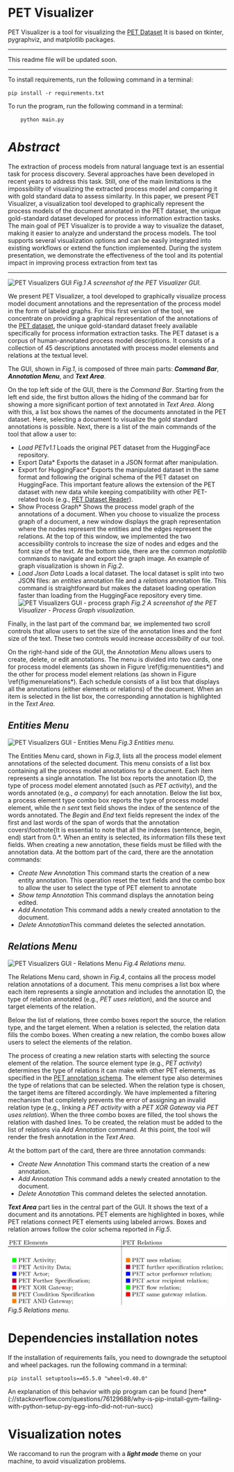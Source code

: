 PET Visualizer 
==============
PET Visualizer is a tool for visualizing the [PET Dataset](https://huggingface.co/datasets/patriziobellan/PET)
It is based on tkinter, pygraphviz, and matplotlib packages.

---

This readme file will be updated soon.

---
To install requirements, run the following command in a terminal:

    pip install -r requirements.txt

To run the program, run the following command in a terminal:

        python main.py

*Abstract*
========
The extraction of process models from natural language text is an essential task for process discovery. Several approaches have been developed in recent years to address this task. Still, one of the main limitations is the impossibility of visualizing the extracted process model and comparing it with gold standard data to assess similarity. 
In this paper, we present PET Visualizer, a visualization tool developed to graphically represent the process models of the document annotated in the PET dataset, the unique gold-standard dataset developed for process information extraction tasks.
The main goal of PET Visualizer is to provide a way to visualize the dataset, making it easier to analyze and understand the process models. 
The tool supports several visualization options and can be easily integrated into existing workflows or extend the function implemented. During the system presentation, we demonstrate the effectiveness of the tool and its potential impact in improving process extraction from text tas

---
![PET Visualizers GUI](figures/PETVisualizerscreenshot1.jpg)
*Fig.1 A screenshot of the PET Visualizer GUI.*

We present PET Visualizer, a tool developed to graphically visualize process model document annotations and the representation of the process model in the form of labeled graphs. For this first version of the tool, we concentrate on providing a graphical representation of the annotations of the [PET dataset](https://huggingface.co/datasets/patriziobellan/PET), the unique gold-standard dataset freely available specifically for process information extraction tasks.  The PET dataset is a corpus of human-annotated process model descriptions. It consists of a collection of 45 descriptions annotated with process model elements and relations at the textual level. 

The GUI, shown in *Fig.1*, is composed of three main parts: ***Command Bar***, ***Annotation Menu***, and ***Text Area***.

On the top left side of the GUI, there is the *Command Bar*.
Starting from the left end side, the first button allows the hiding of the command bar for showing a more significant portion of text annotated in *Text Area*.
Along with this, a list box shows the names of the documents annotated in the PET dataset. Here, selecting a document to visualize the gold standard annotations is possible. Next, there is a list of the main commands of the tool that allow a user to:
- *Load PETv1.1* Loads the original PET dataset from the HuggingFace repository.
- Export Data* Exports the dataset in a JSON format after manipulation.
- Export for HuggingFace* Exports the manipulated dataset in the same format and following the original schema of the PET dataset on HuggingFace. This important feature allows the extension of the PET dataset with new data while keeping compatibility with other PET-related tools (e.g., [PET Dataset Reader](https://pypi.org/project/petdatasetreader/)).
- Show Process Graph* Shows the process model graph of the annotations of a document. When you choose to visualize the process graph of a document, a new window displays the graph representation where the nodes represent the entities and the edges represent the relations.
		At the top of this window, we implemented the two accessibility controls to increase the size of nodes and edges and the font size of the text.
		At the bottom side, there are the common *matplotlib* commands to navigate and export the graph image.
		An example of graph visualization is shown in *Fig.2*.
- *Load Json Data* Loads a local dataset. The local dataset is split into two JSON files: an *entities* annotation file and a *relations* annotation file. This command is straightforward but makes the dataset loading operation faster than loading from the HuggingFace repository every time.
![PET Visualizers GUI - process graph](figures/PETVisualizerscreenshootgraph.jpg)
*Fig.2 A screenshot of the PET Visualizer - Process Graph visualization.*

Finally, in the last part of the command bar, we implemented two scroll controls that allow users to set the size of the annotation lines and the font size of the text. These two controls would increase *accessibility* of our tool.

On the right-hand side of the GUI, the *Annotation Menu* allows users to create, delete, or edit annotations. The menu is divided into two cards, one for process model elements (as shown in Figure \ref{fig:menuentities*) and the other for process model element relations (as shown in Figure \ref{fig:menurelations*). Each schedule consists of a list box that displays all the annotations (either elements or relations) of the document. When an item is selected in the list box, the corresponding annotation is highlighted in the *Text Area*.


 
*Entities Menu*
---
![PET Visualizers GUI - Entities Menu](figures/PETVisualizermenuentities.jpg)
*Fig.3 Entities menu.*

The Entities Menu card, shown in *Fig.3*, lists all the process model element annotations of the selected document.
This menu consists of a list box containing all the process model annotations for a document. Each item represents a single annotation. The list box reports the annotation ID, the type of process model element annotated (such as *PET activity*), and the words annotated (e.g., *a company*) for each annotation.
Below the list box, a process element type combo box reports the type of process model element, while the *n sent* text field shows the index of the sentence of the words annotated. The *Begin* and *End* text fields represent the index of the first and last words of the span of words that the annotation covers\footnote{It is essential to note that all the indexes (sentence, begin, end) start from 0.*.
When an entity is selected, its information fills these text fields.
When creating a new annotation, these fields must be filled with the annotation data.
At the bottom part of the card, there are the annotation commands:
- *Create New Annotation* This command starts the creation of a new entity annotation. This operation reset the text fields and the combo box to allow the user to select the type of PET element to annotate
- *Show temp Annotation* This command displays the annotation being edited.
- *Add Annotation* This command adds a newly created annotation to the document.
- *Delete Annotation*This command deletes the selected annotation.


*Relations Menu*
---
![PET Visualizers GUI - Relations Menu](figures/PETVisualizermenurelations.jpg)
*Fig.4 Relations menu.*
 

The Relations Menu card, shown in *Fig.4*, contains all the process model relation annotations of a document. This menu comprises a list box where each item represents a single annotation and includes the annotation ID, the type of relation annotated (e.g., *PET uses relation*), and the source and target elements of the relation.

Below the list of relations, three combo boxes report the source, the relation type, and the target element.
When a relation is selected, the relation data fills the combo boxes.
When creating a new relation, the combo boxes allow users to select the elements of the relation. 

The process of creating a new relation starts with selecting the source element of the relation.
The source element type (e.g., *PET activity*) determines the type of relations it can make with other PET elements, as specified in the [PET annotation schema](https://pdi.fbk.eu/pet/annotation-guidelines-for-process-description.pdf). The element type also determines the type of relations that can be selected. When the relation type is chosen, the target items are filtered accordingly. We have implemented a filtering mechanism that completely prevents the error of assigning an invalid relation type (e.g., linking a *PET activity* with a *PET XOR Gateway* via *PET uses relation*).
When the three combo boxes are filled, the tool shows the relation with dashed lines. To be created, the relation must be added to the list of relations via *Add Annotation* command.
At this point, the tool will render the fresh annotation in the *Text Area*. 

At the bottom part of the card, there are three annotation commands:
- *Create New Annotation* This command starts the creation of a new annotation.	
- *Add Annotation* This command adds a newly created annotation to the document.
- *Delete Annotation* This command deletes the selected annotation.

***Text Area*** part lies in the central part of the GUI. It shows the text of a document and its annotations. PET elements are highlighted in boxes, while PET relations connect PET elements using labeled arrows. Boxes and relation arrows follow the color schema reported in *Fig.5*.

![Color Schema](https://github.com/patriziobellan86/PETvisualizer/blob/023de67049a95ee96940397bf9f66dd66a31b666/figures/colorschema.jpg)
*Fig.5 Relations menu.*


Dependencies installation notes
===============================
If the installation of requirements fails, you need to downgrade the setuptool and wheel packages.
run the following command in a terminal:

    pip install setuptools==65.5.0 "wheel<0.40.0"

An explanation of this behavior with pip program can be found [here*(://stackoverflow.com/questions/76129688/why-is-pip-install-gym-failing-with-python-setup-py-egg-info-did-not-run-succ)


Visualization notes
===================
We raccomand to run the program with a ***light mode*** theme on your machine, to avoid visualization problems.

